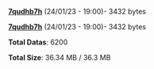 [**7qudhb7h**](/data/7qudhb7h.txt) (24/01/23 - 19:00)- 3432 bytes

[**7qudhb7h**](/data/7qudhb7h.txt) (24/01/23 - 19:00)- 3432 bytes

**Total Datas**: 6200

**Total Size**: 36.34 MB / 36.3 MB